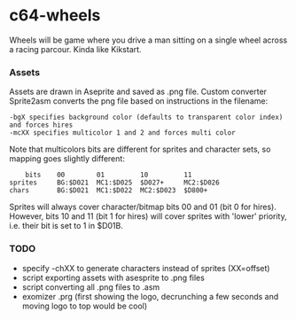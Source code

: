 # c64-wheels

Wheels will be game where you drive a man sitting on a single wheel across a racing parcour. Kinda like Kikstart.

### Assets

Assets are drawn in Aseprite and saved as .png file. Custom converter Sprite2asm converts the png file based on instructions in the filename:

    -bgX specifies background color (defaults to transparent color index) and forces hires
    -mcXX specifies multicolor 1 and 2 and forces multi color

Note that multicolors bits are different for sprites and character sets, so mapping goes slightly different:

        bits    00        01         10         11
    sprites     BG:$D021  MC1:$D025  $D027+     MC2:$D026
    chars       BG:$D021  MC1:$D022  MC2:$D023  $D800+

Sprites will always cover character/bitmap bits 00 and 01 (bit 0 for hires). However, bits 10 and 11 (bit 1 for hires) will cover sprites with 'lower' priority, i.e. their bit is set to 1 in $D01B.

### TODO

* specify -chXX to generate characters instead of sprites (XX=offset)
* script exporting assets with asesprite to .png files
* script converting all .png files to .asm
* exomizer .prg (first showing the logo, decrunching a few seconds and moving logo to top would be cool)